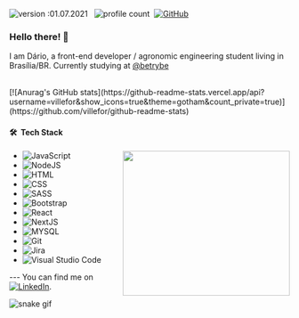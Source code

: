 ![version :01.07.2021](https://img.shields.io/badge/version-01.07.2021-informational) &nbsp;
![profile count](https://komarev.com/ghpvc/?username=villefor&color=lightgrey)&nbsp;
[![GitHub](https://img.shields.io/github/followers/villefor?label=follow&style=social)](https://github.com/villefor)&nbsp;

 ### Hello there! 👋 
<p> 
  I am Dário, a front-end developer / agronomic engineering student living in Brasília/BR. Currently studying at <a href="https://github.com/betrybe">@betrybe</a></span></p>
</p>
</br>
[![Anurag's GitHub stats](https://github-readme-stats.vercel.app/api?username=villefor&show_icons=true&theme=gotham&count_private=true)](https://github.com/villefor/github-readme-stats)
 

#### 🛠 &nbsp;Tech Stack

<img align="right" src="https://github-readme-stats.vercel.app/api/top-langs/?username=villefor&theme=tokyonight&bg_color=0d1117&border_color=eee" height="260" width=300/>

- ![JavaScript](https://img.shields.io/badge/JavaScript-05122A?style=for-the-badge&logo=javascript&logoColor=F7DF1E)&nbsp;
- ![NodeJS](https://img.shields.io/badge/Node.js-05122A?style=for-the-badge&logo=nodedotjs&logoColor=white)&nbsp;
- ![HTML](https://img.shields.io/badge/HTML5-05122A?style=for-the-badge&logo=html5&logoColor=white)&nbsp;
- ![CSS](https://img.shields.io/badge/CSS3-05122A?style=for-the-badge&logo=css3&logoColor=white)&nbsp;
- ![SASS](https://img.shields.io/badge/Sass-05122A?style=for-the-badge&logo=sass&logoColor=white)&nbsp;
- ![Bootstrap](https://img.shields.io/badge/Bootstrap-05122A?style=for-the-badge&logo=bootstrap&logoColor=white)&nbsp;
- ![React](https://img.shields.io/badge/React-05122A?style=for-the-badge&logo=react&logoColor=61DAFB)&nbsp;
- ![NextJS](https://img.shields.io/badge/next.js-05122A?style=for-the-badge&logo=nextdotjs&logoColor=white)&nbsp;
- ![MYSQL](https://img.shields.io/badge/MySQL-05122A?style=for-the-badge&logo=mysql&logoColor=white)&nbsp;
- ![Git](https://img.shields.io/badge/-Git-05122A?style=flat&logo=git)&nbsp;
- ![Jira](	https://img.shields.io/badge/Jira-05122A?style=for-the-badge&logo=Jira&logoColor=white)&nbsp;
- ![Visual Studio Code](https://img.shields.io/badge/Visual_Studio_Code-05122A?style=for-the-badge&logo=visual%20studio%20code&logoColor=white)&nbsp;



<!-- Actual text -->

--- You can find me on [![LinkedIn][2.2]][2].

<!-- Icons -->

[2.2]: https://raw.githubusercontent.com/MartinHeinz/MartinHeinz/master/linkedin-3-16.png (LinkedIn icon, see you there)

<!-- Links to your social media accounts -->

[2]: https://www.linkedin.com/in/dvillefor/

![snake gif](https://github.com/Villefor/.github-workflows/blob/output/github-contribution-grid-snake.gif)
